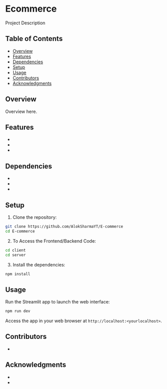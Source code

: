 # Ecommerce

Project Description

## Table of Contents

- [Overview](#overview)
- [Features](#features)
- [Dependencies](#dependencies)
- [Setup](#setup)
- [Usage](#usage)
- [Contributors](#contributors)
- [Acknowledgments](#acknowledgments)


## Overview

Overview here.

## Features

- 
- 
- 

## Dependencies

- 
- 
- 


## Setup

1. Clone the repository:

```bash
git clone https://github.com/AlokSharmaYT/E-commerce
cd E-commerce
```

2. To Access the Frontend/Backend Code:

```bash
cd client
cd server
```

3. Install the dependencies:

```bash
npm install
```

## Usage

Run the Streamlit app to launch the web interface:

```bash
npm run dev
```

Access the app in your web browser at `http://localhost:<yourlocalhost>`.

## Contributors

-

## Acknowledgments

- 
- 
